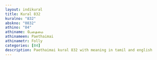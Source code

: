 ```yaml
---
layout: indikural
title: Kural 832
kuralno: "832"
abskno: "0832"
athino: "84"
athiname: பேதைமை
athinameen: Paethaimai
athinametr: Folly
categories: [84]
description: Paethaimai kural 832 with meaning in tamil and english 
---
```


